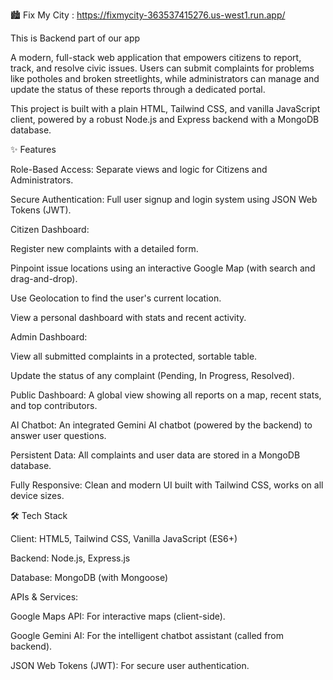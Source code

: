 🏙️ Fix My City  :  https://fixmycity-363537415276.us-west1.run.app/

This is Backend part of our app

A modern, full-stack web application that empowers citizens to report, track, and resolve civic issues. Users can submit complaints for problems like potholes and broken streetlights, while administrators can manage and update the status of these reports through a dedicated portal.

This project is built with a plain HTML, Tailwind CSS, and vanilla JavaScript client, powered by a robust Node.js and Express backend with a MongoDB database.

✨ Features

Role-Based Access: Separate views and logic for Citizens and Administrators.

Secure Authentication: Full user signup and login system using JSON Web Tokens (JWT).

Citizen Dashboard:

Register new complaints with a detailed form.

Pinpoint issue locations using an interactive Google Map (with search and drag-and-drop).

Use Geolocation to find the user's current location.

View a personal dashboard with stats and recent activity.

Admin Dashboard:

View all submitted complaints in a protected, sortable table.

Update the status of any complaint (Pending, In Progress, Resolved).

Public Dashboard: A global view showing all reports on a map, recent stats, and top contributors.

AI Chatbot: An integrated Gemini AI chatbot (powered by the backend) to answer user questions.

Persistent Data: All complaints and user data are stored in a MongoDB database.

Fully Responsive: Clean and modern UI built with Tailwind CSS, works on all device sizes.

🛠️ Tech Stack

Client: HTML5, Tailwind CSS, Vanilla JavaScript (ES6+)

Backend: Node.js, Express.js

Database: MongoDB (with Mongoose)

APIs & Services:

Google Maps API: For interactive maps (client-side).

Google Gemini AI: For the intelligent chatbot assistant (called from backend).

JSON Web Tokens (JWT): For secure user authentication.
